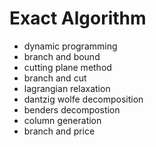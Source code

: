 # Exact Algorithm

+ dynamic programming
+ branch and bound
+ cutting plane method
+ branch and cut
+ lagrangian relaxation
+ dantzig wolfe decomposition
+ benders decompostion
+ column generation
+ branch and price